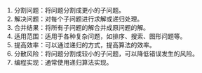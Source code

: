 

1. 分割问题：将问题分割成更小的子问题。
2. 解决问题：对每个子问题进行求解或递归处理。
3. 合并结果：将所有子问题的解合并成原问题的解。
4. 适用范围：适用于各种复杂问题，如排序、搜索、图形问题等。
5. 提高效率：可以通过递归的方式，提高算法的效率。
6. 分散风险：将问题分割成较小的子问题，可以降低错误发生的风险。
7. 编程实现：通常使用递归算法实现。